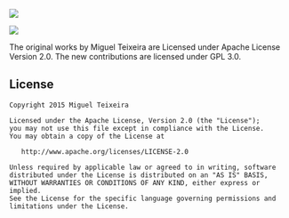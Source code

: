 [![](https://drive.google.com/uc?id=0B1tnx50O2XkNRGRKeF8tTHU1T2c)](https://play.google.com/store/apps/details?id=com.migueljteixeira.clipmobile)

[![](https://drive.google.com/uc?id=0B1tnx50O2XkNY08tYmxJUVdGakE)](https://play.google.com/store/apps/details?id=com.migueljteixeira.clipmobile)


The original works by Miguel Teixeira are Licensed under Apache License Version 2.0. The new contributions are licensed under GPL 3.0.

License
-------

    Copyright 2015 Miguel Teixeira

    Licensed under the Apache License, Version 2.0 (the "License");
    you may not use this file except in compliance with the License.
    You may obtain a copy of the License at

       http://www.apache.org/licenses/LICENSE-2.0

    Unless required by applicable law or agreed to in writing, software
    distributed under the License is distributed on an "AS IS" BASIS,
    WITHOUT WARRANTIES OR CONDITIONS OF ANY KIND, either express or implied.
    See the License for the specific language governing permissions and
    limitations under the License.
